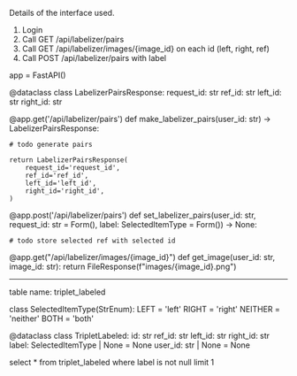 Details of the interface used.

1. Login
2. Call GET /api/labelizer/pairs
3. Call GET /api/labelizer/images/{image_id} on each id (left, right, ref)
4. Call POST /api/labelizer/pairs with label

app = FastAPI()


@dataclass
class LabelizerPairsResponse:
    request_id: str
    ref_id: str
    left_id: str
    right_id: str


@app.get('/api/labelizer/pairs')
def make_labelizer_pairs(user_id: str) -> LabelizerPairsResponse:
    
    # todo generate pairs
    
    return LabelizerPairsResponse(
        request_id='request_id',
        ref_id='ref_id',
        left_id='left_id',
        right_id='right_id',
    )


@app.post('/api/labelizer/pairs')
def set_labelizer_pairs(user_id: str, request_id: str = Form(), label: SelectedItemType = Form()) -> None:
    
    # todo store selected ref with selected id
    

@app.get("/api/labelizer/images/{image_id}")
def get_image(user_id: str, image_id: str):
    return FileResponse(f"images/{image_id}.png")

---------------------

table name: triplet_labeled


class SelectedItemType(StrEnum):
    LEFT = 'left'
    RIGHT = 'right'
    NEITHER = 'neither'
    BOTH = 'both'


@dataclass
class TripletLabeled:
    id: str
    ref_id: str
    left_id: str
    right_id: str
    label: SelectedItemType | None  = None
    user_id: str | None = None
    
select * from triplet_labeled where label is not null limit 1